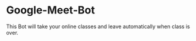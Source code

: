 # Google-Meet-Bot
This Bot will take your online classes and leave automatically when class is over.
